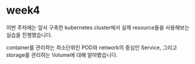 # week4
이번 주차에는 앞서 구축한 kubernetes cluster에서 실제 resource들을 사용해보는 실습을 진행했습니다.

container를 관리하는 최소단위인 POD와 network의 중심인 Service, 그리고 storage를 관리하는 Volume에 대해 알아봤습니다.
